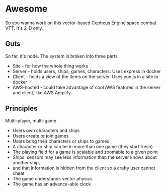 # Awesome
So you wanna work on this vector-based Cepheus Engine space combat VTT.
It's 2-D only.

## Guts
So far, it's node. 
The system is broken into three parts

* Site - for how the whole thing works
* Server - holds users, ships, games, characters. Uses express in docker
* Client - holds a view of the items on the server. Uses vue.js in a site in docker
* AWS-hosted - could take advantage of cool AWS features in the server and client, like AWS Amplify

## Principles
Multi-player, multi-game

* Users own characters and ships
* Users create or join games
* Users bring their characters or ships to games
* A character or ship can be in more than one game (they start fresh)
* The playing field for a game is scalable and zoomable to a given point
* Ships' sensors may see less information than the server knows about another ship,
* and that information is hidden from the client so a crafty user cannot cheat
* The game understands vector physics
* The game has an advance-able clock
